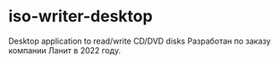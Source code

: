# iso-writer-desktop
Desktop application to read/write CD/DVD disks
Разработан по заказу компании Ланит в 2022 году.
